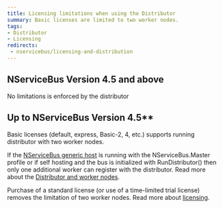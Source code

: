 ```yaml
---
title: Licensing limitations when using the Distributor
summary: Basic licenses are limited to two worker nodes.
tags:
- Distributor
- Licensing
redirects:
 - nservicebus/licensing-and-distribution
---
```



## NServiceBus Version 4.5 and above

No limitations is enforced by the distributor


## Up to NServiceBus Version 4.5**

Basic licenses (default, express, Basic-2, 4, etc.) supports running distributor with two worker nodes.

If the [NServiceBus generic host](/nservicebus/hosting/nservicebus-host/) is running with the NServiceBus.Master profile or if self hosting and the bus is initialized with RunDistributor() then only one additional worker can register with the distributor. Read more about the [Distributor and worker nodes](/nservicebus/scalability-and-ha/distributor/).

Purchase of a standard license (or use of a time-limited trial license) removes the limitation of two worker nodes. Read more about [licensing](https://particular.net/licensing).